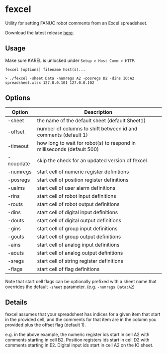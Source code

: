 # fexcel

Utility for setting FANUC robot comments from an Excel spreadsheet.

Download the latest release [here](https://github.com/onerobotics/fexcel/releases/latest).

## Usage

Make sure KAREL is unlocked under `Setup > Host Comm > HTTP`.

    fexcel [options] filename host(s)...

    > ./fexcel -sheet Data -numregs A2 -posregs D2 -dins IO:A2 spreadsheet.xlsx 127.0.0.101 127.0.0.102

## Options

| Option   | Description |
| -------- | ----------- |
| -sheet   | the name of the default sheet (default Sheet1) |
| -offset  | number of columns to shift between id and comments (default 1) |
| -timeout | how long to wait for robot(s) to respond in milliseconds (default 500) |
| -noupdate| skip the check for an updated version of fexcel |
| -numregs | start cell of numeric register definitions |
| -posregs | start cell of position register definitions |
| -ualms   | start cell of user alarm definitions | 
| -rins    | start cell of robot input definitions |
| -routs   | start cell of robot output definitions |
| -dins    | start cell of digital input definitions |
| -douts   | start cell of digital output definitions |
| -gins    | start cell of group input definitions |
| -gouts   | start cell of group output definitions |
| -ains    | start cell of analog input definitions |
| -aouts   | start cell of analog output definitions |
| -sregs   | start cell of string register definitions |
| -flags   | start cell of flag definitions |

Note that start cell flags can be optionally prefixed with a sheet name that
overrides the default `-sheet` parameter. (e.g. `-numregs Data:A2`)

## Details

fexcel assumes that your spreadsheet has indices for a given item that start
in the provided cell, and the comments for that item are in the column you
provided plus the offset flag (default 1).

e.g. in the above example, the numeric register ids start in cell A2 with
comments starting in cell B2. Position registers ids start in cell D2 with
comments starting in E2. Digital input ids start in cell A2 on the IO sheet.
